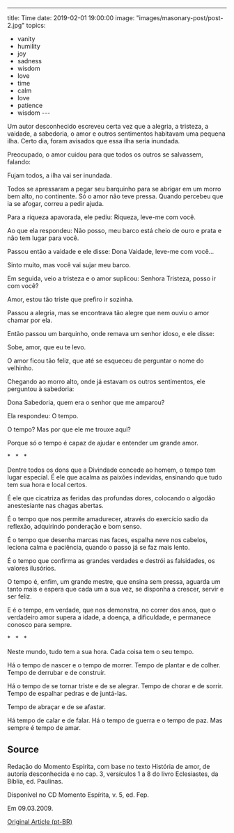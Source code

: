 ---
title: Time
date: 2019-02-01 19:00:00
image: "images/masonary-post/post-2.jpg"
topics: 
- vanity
- humility
- joy
- sadness
- wisdom
- love
- time
- calm
- love
- patience
- wisdom
--- 

Um autor desconhecido escreveu certa vez que a alegria, a tristeza, a vaidade,
a sabedoria, o amor e outros sentimentos habitavam uma pequena ilha. Certo dia,
foram avisados que essa ilha seria inundada.

Preocupado, o amor cuidou para que todos os outros se salvassem, falando:

Fujam todos, a ilha vai ser inundada.

Todos se apressaram a pegar seu barquinho para se abrigar em um morro bem alto,
no continente. Só o amor não teve pressa. Quando percebeu que ia se afogar,
correu a pedir ajuda.

Para a riqueza apavorada, ele pediu: Riqueza, leve-me com você.

Ao que ela respondeu: Não posso, meu barco está cheio de ouro e prata e não tem
lugar para você.

Passou então a vaidade e ele disse: Dona Vaidade, leve-me com você...

Sinto muito, mas você vai sujar meu barco.

Em seguida, veio a tristeza e o amor suplicou: Senhora Tristeza, posso ir com
você?

Amor, estou tão triste que prefiro ir sozinha.

Passou a alegria, mas se encontrava tão alegre que nem ouviu o amor chamar por
ela.

Então passou um barquinho, onde remava um senhor idoso, e ele disse:

Sobe, amor, que eu te levo.

O amor ficou tão feliz, que até se esqueceu de perguntar o nome do velhinho.

Chegando ao morro alto, onde já estavam os outros sentimentos, ele perguntou à
sabedoria:

Dona Sabedoria, quem era o senhor que me amparou?

Ela respondeu: O tempo.

O tempo? Mas por que ele me trouxe aqui?

Porque só o tempo é capaz de ajudar e entender um grande amor.

*   *   *

Dentre todos os dons que a Divindade concede ao homem, o tempo tem lugar
especial. É ele que acalma as paixões indevidas, ensinando que tudo tem sua
hora e local certos.

É ele que cicatriza as feridas das profundas dores, colocando o algodão
anestesiante nas chagas abertas.

É o tempo que nos permite amadurecer, através do exercício sadio da reflexão,
adquirindo ponderação e bom senso.

É o tempo que desenha marcas nas faces, espalha neve nos cabelos, leciona calma
e paciência, quando o passo já se faz mais lento.

É o tempo que confirma as grandes verdades e destrói as falsidades, os valores
ilusórios.

O tempo é, enfim, um grande mestre, que ensina sem pressa, aguarda um tanto
mais e espera que cada um a sua vez, se disponha a crescer, servir e ser feliz.

E é o tempo, em verdade, que nos demonstra, no correr dos anos, que o
verdadeiro amor supera a idade, a doença, a dificuldade, e permanece conosco
para sempre.

*   *   *

Neste mundo, tudo tem a sua hora. Cada coisa tem o seu tempo.

Há o tempo de nascer e o tempo de morrer. Tempo de plantar e de colher. Tempo
de derrubar e de construir.

Há o tempo de se tornar triste e de se alegrar. Tempo de chorar e de sorrir.
Tempo de espalhar pedras e de juntá-las.

Tempo de abraçar e de se afastar.

Há tempo de calar e de falar. Há o tempo de guerra e o tempo de paz. Mas sempre
é tempo de amar.

## Source
Redação do Momento Espírita, com base no texto História de amor, de autoria
desconhecida e no cap. 3, versículos 1 a 8 do livro Eclesiastes, da Bíblia, ed.
Paulinas.  

Disponível no CD Momento Espírita, v. 5, ed. Fep.

Em 09.03.2009.


[Original Article (pt-BR)](http://momento.com.br/pt/ler_texto.php?id=630)
